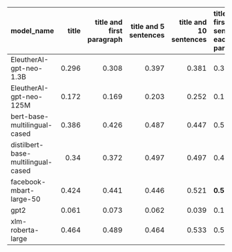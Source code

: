| model_name                         |   title |   title and first paragraph |   title and 5 sentences |   title and 10 sentences | title and first sentence each paragraph   |   raw text |
|:-----------------------------------|--------:|----------------------------:|------------------------:|-------------------------:|:------------------------------------------|-----------:|
| EleutherAI-gpt-neo-1.3B            |   0.296 |                       0.308 |                   0.397 |                    0.381 | 0.371                                     |      0.298 |
| EleutherAI-gpt-neo-125M            |   0.172 |                       0.169 |                   0.203 |                    0.252 | 0.192                                     |      0.125 |
| bert-base-multilingual-cased       |   0.386 |                       0.426 |                   0.487 |                    0.447 | 0.515                                     |      0.464 |
| distilbert-base-multilingual-cased |   0.34  |                       0.372 |                   0.497 |                    0.497 | 0.455                                     |      0.517 |
| facebook-mbart-large-50            |   0.424 |                       0.441 |                   0.446 |                    0.521 | **0.573**                                 |      0.529 |
| gpt2                               |   0.061 |                       0.073 |                   0.062 |                    0.039 | 0.191                                     |      0.171 |
| xlm-roberta-large                  |   0.464 |                       0.489 |                   0.464 |                    0.533 | 0.521                                     |      0.553 |